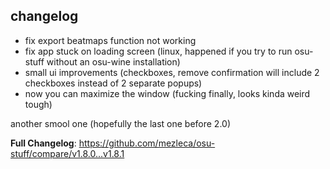 ## changelog
- fix export beatmaps function not working
- fix app stuck on loading screen (linux, happened if you try to run osu-stuff without an osu-wine installation)
- small ui improvements (checkboxes, remove confirmation will include 2 checkboxes instead of 2 separate popups)
- now you can maximize the window (fucking finally, looks kinda weird tough)

another smool one (hopefully the last one before 2.0)

**Full Changelog**: https://github.com/mezleca/osu-stuff/compare/v1.8.0...v1.8.1